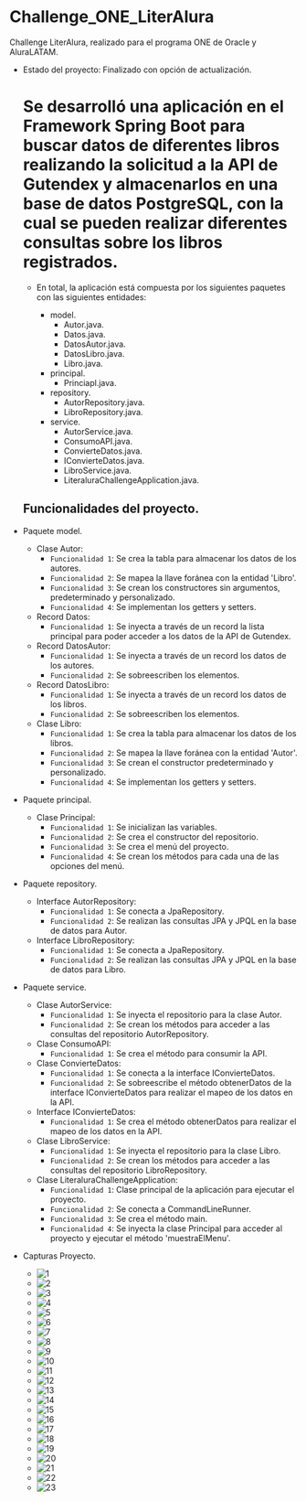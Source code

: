 # Challenge_ONE_LiterAlura
Challenge LiterAlura, realizado para el programa ONE de Oracle y AluraLATAM.

- Estado del proyecto: Finalizado con opción de actualización.
  # Se desarrolló una aplicación en el Framework Spring Boot para buscar datos de diferentes libros realizando la solicitud a la API de Gutendex y almacenarlos en una base de datos PostgreSQL, con la cual se pueden realizar diferentes consultas sobre los libros registrados.
  - En total, la aplicación está compuesta por los siguientes paquetes con las siguientes entidades:

    - model.
      - Autor.java.
      - Datos.java.
      - DatosAutor.java.
      - DatosLibro.java.
      - Libro.java.
    - principal.
      - Princiapl.java.
    - repository.
      - AutorRepository.java.
      - LibroRepository.java.
    - service.
      - AutorService.java.
      - ConsumoAPI.java.
      - ConvierteDatos.java.
      - IConvierteDatos.java.
      - LibroService.java.
      - LiteraluraChallengeApplication.java.

  ## Funcionalidades del proyecto.

- Paquete model.
  - Clase Autor:
    - `Funcionalidad 1`: Se crea la tabla para almacenar los datos de los autores.
    - `Funcionalidad 2`: Se mapea la llave foránea con la entidad 'Libro'.
    - `Funcionalidad 3`: Se crean los constructores sin argumentos, predeterminado y personalizado.
    - `Funcionalidad 4`: Se implementan los getters y setters.
  - Record Datos:
    - `Funcionalidad 1`: Se inyecta a través de un record la lista principal para poder acceder a los datos de la API de Gutendex.
  - Record DatosAutor:
    - `Funcionalidad 1`: Se inyecta a través de un record los datos de los autores.
    - `Funcionalidad 2`: Se sobreescriben los elementos.
  - Record DatosLibro:
    - `Funcionalidad 1`: Se inyecta a través de un record los datos de los libros.
    - `Funcionalidad 2`: Se sobreescriben los elementos.
  - Clase Libro:
    - `Funcionalidad 1`: Se crea la tabla para almacenar los datos de los libros.
    - `Funcionalidad 2`: Se mapea la llave foránea con la entidad 'Autor'.
    - `Funcionalidad 3`: Se crean el constructor predeterminado y personalizado.
    - `Funcionalidad 4`: Se implementan los getters y setters.
- Paquete principal.
  - Clase Principal:
    - `Funcionalidad 1`: Se inicializan las variables.
    - `Funcionalidad 2`: Se crea el constructor del repositorio.
    - `Funcionalidad 3`: Se crea el menú del proyecto.
    - `Funcionalidad 4`: Se crean los métodos para cada una de las opciones del menú.
- Paquete repository.
  - Interface AutorRepository:
    - `Funcionalidad 1`: Se conecta a JpaRepository.
    - `Funcionalidad 2`: Se realizan las consultas JPA y JPQL en la base de datos para Autor.
  - Interface LibroRepository:
    - `Funcionalidad 1`: Se conecta a JpaRepository.
    - `Funcionalidad 2`: Se realizan las consultas JPA y JPQL en la base de datos para Libro.
- Paquete service.
  - Clase AutorService:
    - `Funcionalidad 1`: Se inyecta el repositorio para la clase Autor.
    - `Funcionalidad 2`: Se crean los métodos para acceder a las consultas del repositorio AutorRepository.
  - Clase ConsumoAPI:
    - `Funcionalidad 1`: Se crea el método para consumir la API.
  - Clase ConvierteDatos:
    - `Funcionalidad 1`: Se conecta a la interface IConvierteDatos.
    - `Funcionalidad 2`: Se sobreescribe el método obtenerDatos de la interface IConvierteDatos para realizar el mapeo de los datos en la API.
  - Interface IConvierteDatos:
    - `Funcionalidad 1`: Se crea el método obtenerDatos para realizar el mapeo de los datos en la API.
  - Clase LibroService:
    - `Funcionalidad 1`: Se inyecta el repositorio para la clase Libro.
    - `Funcionalidad 2`: Se crean los métodos para acceder a las consultas del repositorio LibroRepository.
  - Clase LiteraluraChallengeApplication:
    - `Funcionalidad 1`: Clase principal de la aplicación para ejecutar el proyecto.
    - `Funcionalidad 2`: Se conecta a CommandLineRunner.
    - `Funcionalidad 3`: Se crea el método main.
    - `Funcionalidad 4`: Se inyecta la clase Principal para acceder al proyecto y ejecutar el método 'muestraElMenu'.
- Capturas Proyecto.
  - ![1](https://github.com/user-attachments/assets/f1206655-dbd4-4a01-82b5-488697fa4721)
  - ![2](https://github.com/user-attachments/assets/edf43afe-36b5-433c-9de9-67e369e03cc3)
  - ![3](https://github.com/user-attachments/assets/aedc54d4-3a8d-49b1-ac84-d9fe7132bacc)
  - ![4](https://github.com/user-attachments/assets/dadeb051-9d12-4553-aa96-fba90b20c6d5)
  - ![5](https://github.com/user-attachments/assets/da0e79ab-2082-4fd9-a1bf-3f88f841c3c3)
  - ![6](https://github.com/user-attachments/assets/fed58525-fe7c-477e-a7c0-3492aae207f0)
  - ![7](https://github.com/user-attachments/assets/39415fa0-71ca-44dd-bdc7-03d1f008e446)
  - ![8](https://github.com/user-attachments/assets/e45968b9-20f0-4480-ace1-923062544e7c)
  - ![9](https://github.com/user-attachments/assets/7e13e111-5ff6-44c3-bd2c-e3d8c0464ea7)
  - ![10](https://github.com/user-attachments/assets/d15617c1-5f43-4c50-85b4-51127dbe8b3d)
  - ![11](https://github.com/user-attachments/assets/e1bf1bd7-ab97-473a-937a-a12ba8b3acc2)
  - ![12](https://github.com/user-attachments/assets/eede4af0-f043-4542-bef6-2e00130b48b8)
  - ![13](https://github.com/user-attachments/assets/22f1b534-0c21-47ef-bd72-792d34009427)
  - ![14](https://github.com/user-attachments/assets/05dc3f37-9e67-44e4-958e-073149c73ab3)
  - ![15](https://github.com/user-attachments/assets/73186cc0-e910-4313-831e-10e163f4f4d1)
  - ![16](https://github.com/user-attachments/assets/bbc66c00-6dd7-40dc-a8d0-53673f9a4166)
  - ![17](https://github.com/user-attachments/assets/1330f1ec-bc3f-4b57-a337-cc411d8665c6)
  - ![18](https://github.com/user-attachments/assets/d92c6066-60e9-44c8-9052-2cfc7cef47b1)
  - ![19](https://github.com/user-attachments/assets/09896413-2783-4b88-8ad7-5199b3b9932f)
  - ![20](https://github.com/user-attachments/assets/ca44e98e-768f-4ed1-af9b-9cebe9ebeb93)
  - ![21](https://github.com/user-attachments/assets/ae5f2a71-20f3-4b0b-bab6-ac0f3af1a8bf)
  - ![22](https://github.com/user-attachments/assets/9d9cd097-fa24-46a2-ba0a-823cba49149a)
  - ![23](https://github.com/user-attachments/assets/3d8a71d2-606e-43a3-b11e-9f375c0df6e7)
























  
